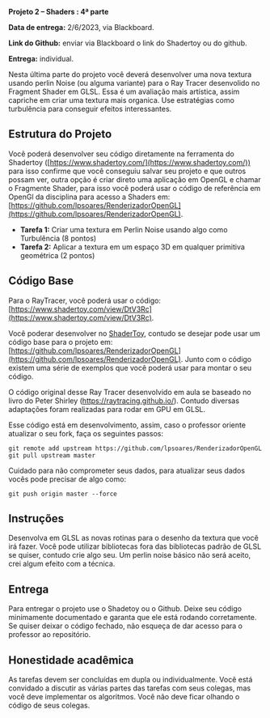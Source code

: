 
**Projeto 2 – Shaders : 4ª parte**

**Data de entrega:** 2/6/2023, via Blackboard.

**Link do Github:** enviar via Blackboard o link do Shadertoy ou do github.

**Entrega:** individual.

Nesta última parte do projeto você deverá desenvolver uma nova textura usando perlin Noise (ou alguma variante) para o Ray Tracer desenvolido no Fragment Shader em GLSL. Essa é um avaliação mais artística, assim capriche em criar uma textura mais organica. Use estratégias como turbulência para conseguir efeitos interessantes.

## Estrutura do Projeto

Você poderá desenvolver seu código diretamente na ferramenta do Shadertoy ([https://www.shadertoy.com/](https://www.shadertoy.com/)) para isso confirme que você conseguiu salvar seu projeto e que outros possam ver, outra opção é criar direto uma aplicação em OpenGL e chamar o Fragmente Shader, para isso você poderá usar o código de referência em OpenGl da disciplina para acesso a Shaders em: [https://github.com/lpsoares/RenderizadorOpenGL](https://github.com/lpsoares/RenderizadorOpenGL).

* **Tarefa 1:** Criar uma textura em Perlin Noise usando algo como Turbulência (8 pontos)
* **Tarefa 2:** Aplicar a textura em um espaço 3D em qualquer primitiva geométrica (2 pontos)

## Código Base

Para o RayTracer, você poderá usar o código: [https://www.shadertoy.com/view/DtV3Rc](https://www.shadertoy.com/view/DtV3Rc).

Você poderar desenvolver no [ShaderToy](https://www.shadertoy.com/), contudo se desejar pode usar um código base para o projeto em: [https://github.com/lpsoares/RenderizadorOpenGL](https://github.com/lpsoares/RenderizadorOpenGL). Junto com o código existem uma série de exemplos que você poderá usar para montar o seu código.

O código original desse Ray Tracer desenvolvido em aula se baseado no livro do Peter Shirley (https://raytracing.github.io/). Contudo diversas adaptações foram realizadas para rodar em GPU em GLSL.


Esse código está em desenvolvimento, assim, caso o professor oriente atualizar o seu fork, faça os seguintes passos:

```
git remote add upstream https://github.com/lpsoares/RenderizadorOpenGL
git pull upstream master
```

Cuidado para não comprometer seus dados, para atualizar seus dados vocês pode precisar de algo como:

```
git push origin master --force
```

## Instruções

Desenvolva em GLSL as novas rotinas para o desenho da textura que você irá fazer. Você pode utilizar bibliotecas fora das bibliotecas padrão de GLSL se quiser, contudo crie algo seu. Um perlin noise básico não será aceito, crei algum efeito com a técnica.

## Entrega

Para entregar o projeto use o Shadetoy ou o Github. Deixe seu código minimamente documentado e garanta que ele está rodando corretamente. Se quiser deixar o código fechado, não esqueça de dar acesso para o professor ao repositório.


## Honestidade acadêmica

As tarefas devem ser concluídas em dupla ou individualmente. Você está convidado a discutir as várias partes das tarefas com seus colegas, mas você deve implementar os algoritmos. Você não deve ficar olhando o código de seus colegas.
